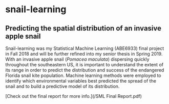# snail-learning

## Predicting the spatial distribution of an invasive apple snail

Snail-learning was my Statistical Machine Learning (ABE6933) final project in Fall 2018 and will be further refined into my senior thesis in Spring 2019. With an invasive apple snail (<i>Pomacea maculata</i>) dispersing quickly throughout the southeastern US, it is important to understand the extent of its range in order to predict the distribution and success of the endangered Florida snail kite population. Machine learning methods were employed to identify which environmental variables best predicted the spread of the snail and to build a predictive model of its distribution.


[Check out the final report for more info.](/SML Final Report.pdf)
